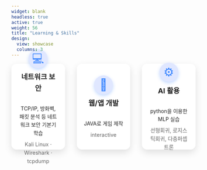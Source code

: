 ```yaml
---
widget: blank
headless: true
active: true
weight: 56
title: "Learning & Skills"
design:
  view: showcase
  columns: 3
---
```


<div class="kjh-skill-grid">
  <div class="skill-card">
    <div class="skill-icon">💻</div>
    <strong>네트워크 보안</strong><br>
    TCP/IP, 방화벽, 패킷 분석 등 네트워크 보안 기본기 학습<br>
    <em>Kali Linux · Wireshark · tcpdump</em>
  </div>

  <div class="skill-card">
    <div class="skill-icon">🧠</div>
    <strong>웹/앱 개발</strong><br>
    JAVA로 게임 제작<br>
    <em>interactive</em>
  </div>

  <div class="skill-card">
    <div class="skill-icon">⚙️</div>
    <strong>AI 활용</strong><br>
    python을 이용한 MLP 실습<br>
    <em>선형회귀, 로지스틱회귀, 다층퍼셉트론</em>
  </div>
</div>

<style>
.kjh-skill-grid {
  display: grid;
  grid-template-columns: repeat(3, 1fr);
  gap: 2rem;
  margin-top: 1rem;
}
@media (max-width: 900px) {
  .kjh-skill-grid {
    grid-template-columns: repeat(2, 1fr);
  }
}
@media (max-width: 600px) {
  .kjh-skill-grid {
    grid-template-columns: repeat(1, 1fr);
  }
}
.skill-card {
  background: #fff;
  border-radius: 14px;
  padding: 1.2rem 1.2rem 1rem;
  box-shadow: 0 8px 20px rgba(0,0,0,0.12);
  line-height: 1.6;
  color: #222;
  text-align: center;
  transition: background 0.4s ease, box-shadow 0.4s ease, transform 0.3s ease, color 0.3s ease;
  cursor: default;
  display: flex;
  flex-direction: column;
  align-items: center;
  justify-content: center;
  min-height: 180px;
  height: 200px;
}
.skill-icon {
  font-size: 2rem;
  width: 52px;
  height: 52px;
  line-height: 52px;
  border-radius: 50%;
  background: #e0e7ff;
  color: #3A86FF;
  margin-bottom: 0.6rem;
  box-shadow: 0 4px 10px rgba(58, 134, 255, 0.3);
  user-select: none;
  display: flex;
  justify-content: center;
  align-items: center;
}
.skill-card strong {
  font-size: 1.2rem;
  margin-bottom: 0.4rem;
  display: block;
}
.skill-card em {
  font-style: normal;
  color: #666;
  font-size: 0.9rem;
  margin-top: 0.5rem;
  display: block;
}
.skill-card:hover {
  background: linear-gradient(135deg, #3A86FF, #06D6A0);
  color: #f0f0f0;
  transform: scale(1.03);
  box-shadow: 0 14px 30px rgba(58, 134, 255, 0.5);
}
.skill-card:hover .skill-icon {
  background: rgba(255, 255, 255, 0.3);
  color: #e0f7f5;
  box-shadow: 0 6px 16px rgba(255, 255, 255, 0.5);
}
.skill-card:hover em {
  color: #d0f0e8;
}
.dark .skill-card {
  background: #1b2838;
  color: #ddd;
  box-shadow: 0 8px 24px rgba(0,0,0,0.6);
}
.dark .skill-icon {
  background: #2a3b54;
  color: #3A86FF;
  box-shadow: 0 4px 10px rgba(58, 134, 255, 0.5);
}
.dark .skill-card:hover {
  background: linear-gradient(135deg, #3A86FF, #06D6A0);
  color: #f0f0f0;
  box-shadow: 0 14px 30px rgba(58, 134, 255, 0.7);
}
.dark .skill-card:hover .skill-icon {
  background: rgba(255, 255, 255, 0.2);
  color: #d0f0e8;
  box-shadow: 0 6px 16px rgba(255, 255, 255, 0.4);
}
.dark .skill-card:hover em {
  color: #b0e8d8;
}
</style>